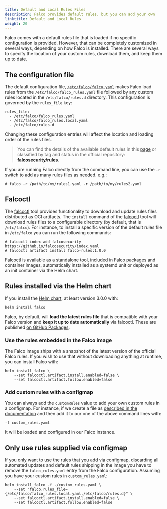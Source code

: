 ```yaml
---
title: Default and Local Rules Files
description: Falco provides default rules, but you can add your own
linktitle: Default and Local Rules
weight: 20
---
```


Falco comes with a default rules file that is loaded if no specific configuration is provided. However, that can be completely customized in several ways, depending on how Falco is installed. There are several ways to specify the location of your custom rules, download them, and keep them up to date.

## The configuration file

The default configuration file, [`/etc/falco/falco.yaml`](https://github.com/falcosecurity/falco/blob/master/falco.yaml) makes Falco load rules from the `/etc/falco/falco_rules.yaml` file followed by any custom rules located in the `/etc/falco/rules.d` directory. This configuration is governed by the `rules_file` key:

```
rules_file:
  - /etc/falco/falco_rules.yaml
  - /etc/falco/falco_rules.local.yaml
  - /etc/falco/rules.d
```

Changing these configuration entries will affect the location and loading order of the rules files.

> You can find the details of the available default rules in this [page](/docs/reference/rules/default-rules/) or classified by tag and status in the official repository: [**falcosecurity/rules**](https://github.com/falcosecurity/rules/blob/main/rules_inventory/rules_overview.md#falco-rules---summary-stats).

If you are running Falco directly from the command line, you can use the `-r` switch to add as many rules files as needed. e.g.:

```
# falco -r /path/to/my/rules1.yaml -r /path/to/my/rules2.yaml
```

## Falcoctl

The [falcoctl](https://github.com/falcosecurity/falcoctl) tool provides functionality to download and update rules files distributed as OCI artifacts. The `install` command of the [falcoctl](https://github.com/falcosecurity/falcoctl) tool will download rules files to a configurable directory (by default, that is `/etc/falco`). For instance, to install a specific version of the default rules file in `/etc/falco` you can run the following commands:

```
# falcoctl index add falcosecurity https://github.io/falcosecurity/index.yaml
# falcoctl artifact install falco-rules:1.0.0
```

Falcoctl is available as a standalone tool, included in Falco packages and container images, automatically installed as a systemd unit or deployed as an init container via the Helm chart.

## Rules installed via the Helm chart

If you install the [Helm chart](https://github.com/falcosecurity/charts), at least version 3.0.0 with:

```
helm install falco
```

Falco, by default, will **load the latest rules file** that is compatible with your Falco version and **keep it up to date automatically** via falcoctl. These are published [on GitHub Packages](https://github.com/falcosecurity/rules/pkgs/container/rules%2Ffalco-rules).

### Use the rules embedded in the Falco image

The Falco image ships with a snapshot of the latest version of the official Falco rules. If you wish to use that without downloading anything at runtime, you can install Falco with:

```
helm install falco \
    --set falcoctl.artifact.install.enabled=false \
    --set falcoctl.artifact.follow.enabled=false
```

### Add custom rules with a configmap

You can always add the `customRules` value to add your own custom rules in a configmap. For instance, if we create a file as [described in the documentation](https://github.com/falcosecurity/charts/tree/master/charts/falco#loading-custom-rules) and then add it to our one of the above command lines with:

```
-f custom_rules.yaml
```

It will be loaded and configured in our Falco instance.

## Only use rules supplied via configmap

If you only want to use the rules that you add via configmap, discarding all automated updates and default rules shipping in the image you have to remove the `falco_rules.yaml` entry from the Falco configuration. Assuming you have your custom rules in `custom_rules.yaml`:

```
helm install falco -f ./custom_rules.yaml \
    --set "falco.rules_file={/etc/falco/falco_rules.local.yaml,/etc/falco/rules.d}" \
    --set falcoctl.artifact.install.enabled=false \
    --set falcoctl.artifact.follow.enabled=false
```
